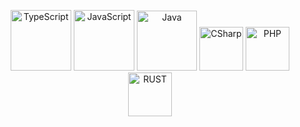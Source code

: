 <p align="center">
    <img width="97" src="https://img.shields.io/badge/typescript-%23007ACC.svg?style=for-the-badge&logo=typescript&logoColor=white" alt="TypeScript">
    <img width="97" src="https://img.shields.io/badge/javascript-%23323330.svg?style=for-the-badge&logo=javascript&logoColor=%23F7DF1E" alt="JavaScript">
    <img width="96" src="https://img.shields.io/badge/java-%23ED8B00.svg?style=for-the-badge&logo=openjdk&logoColor=white" alt="Java">
    <img width="70" src="https://img.shields.io/badge/c%23-%23239120.svg?style=for-the-badge&logo=csharp&logoColor=white" alt="CSharp">
    <img width="70" src="https://img.shields.io/badge/php-%23777BB4.svg?style=for-the-badge&logo=php&logoColor=white" alt="PHP">
    <img width="70" src="https://img.shields.io/badge/rust-%23000000.svg?style=for-the-badge&logo=rust&logoColor=white" alt="RUST">
</p>
